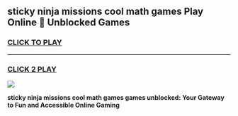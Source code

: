 
## sticky ninja missions cool math games Play Online 👋 Unblocked Games
<h3>
<a href="https://news.freeplayer.one?title=sticky_ninja_missions_cool_math_games&ref=17CMG">CLICK TO PLAY</a></h3>
<hr>

<h3>
<a href="https://news.freeplayer.one?title=sticky_ninja_missions_cool_math_games&ref=17CMG">CLICK 2 PLAY</a>
  
</h3>

<a href="https://news.freeplayer.one?title=sticky_ninja_missions_cool_math_games&ref=17CMG/"><img src="https://clearcache.store/games.png"></a>


**sticky ninja missions cool math games games unblocked: Your Gateway to Fun and Accessible Online Gaming**
